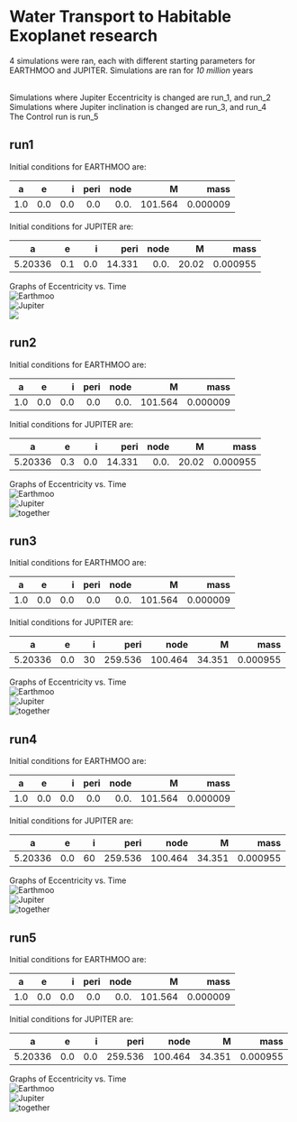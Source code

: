 # Water Transport to Habitable Exoplanet research

4 simulations were ran, each with different starting parameters for EARTHMOO and JUPITER. Simulations are ran for *10 million* years <br/>

<br/>
Simulations where Jupiter Eccentricity is changed are run_1, and run_2

<br/>
Simulations where Jupiter inclination is changed are run_3, and run_4

<br/>
The Control run is run_5

## run1
Initial conditions for EARTHMOO are:


| a             | e             | i     |   peri   |  node   |   M  | mass |
| ------------- |:-------------:| -----:|---------:|--------:|-----:|-----:|
| 1.0           | 0.0           | 0.0   |  0.0     |  0.0.   |  101.564|0.000009|


Initial conditions for JUPITER are:

| a             | e             | i     |   peri   |  node   |   M  | mass |
| ------------- |:-------------:| -----:|---------:|--------:|-----:|-----:|
| 5.20336          | 0.1           | 0.0   |  14.331     |  0.0.   |  20.02|0.000955|

Graphs of Eccentricity vs. Time <br/>
![Earthmoo](./run1/earthmoo.png)
<br/>
![Jupiter](./run1/jupiter.png)
<br/>
![](./run1/together.png)

## run2
Initial conditions for EARTHMOO are:


| a             | e             | i     |   peri   |  node   |   M  | mass |
| ------------- |:-------------:| -----:|---------:|--------:|-----:|-----:|
| 1.0           | 0.0           | 0.0   |  0.0     |  0.0.   |  101.564|0.000009|


Initial conditions for JUPITER are:

| a             | e             | i     |   peri   |  node   |   M  | mass |
| ------------- |:-------------:| -----:|---------:|--------:|-----:|-----:|
| 5.20336          | 0.3           | 0.0   |  14.331     |  0.0.   |  20.02|0.000955|

Graphs of Eccentricity vs. Time <br/>
![Earthmoo](./run2/earthmoo.png)
<br/>
![Jupiter](./run2/jupiter.png)
<br/>
![together](./run2/together.png)

## run3
Initial conditions for EARTHMOO are:


| a             | e             | i     |   peri   |  node   |   M  | mass |
| ------------- |:-------------:| -----:|---------:|--------:|-----:|-----:|
| 1.0           | 0.0           | 0.0   |  0.0     |  0.0.   |  101.564|0.000009|


Initial conditions for JUPITER are:

| a             | e             | i     |   peri   |  node   |   M  | mass |
| ------------- |:-------------:| -----:|---------:|--------:|-----:|-----:|
| 5.20336          | 0.0           | 30   |  259.536     |  100.464   |  34.351|0.000955|

Graphs of Eccentricity vs. Time <br/>
![Earthmoo](./run3/earthmoo.png)
<br/>
![Jupiter](./run3/jupiter.png)
<br/>
![together](./run3/together.png)

## run4
Initial conditions for EARTHMOO are:


| a             | e             | i     |   peri   |  node   |   M  | mass |
| ------------- |:-------------:| -----:|---------:|--------:|-----:|-----:|
| 1.0           | 0.0           | 0.0   |  0.0     |  0.0.   |  101.564|0.000009|


Initial conditions for JUPITER are:

| a             | e             | i     |   peri   |  node   |   M  | mass |
| ------------- |:-------------:| -----:|---------:|--------:|-----:|-----:|
| 5.20336          | 0.0           | 60   |  259.536     |  100.464   |  34.351|0.000955|

Graphs of Eccentricity vs. Time <br/>
![Earthmoo](./run4/earthmoo.png)
<br/>
![Jupiter](./run4/jupiter.png)
<br/>
![together](./run4/together.png)


## run5
Initial conditions for EARTHMOO are:


| a             | e             | i     |   peri   |  node   |   M  | mass |
| ------------- |:-------------:| -----:|---------:|--------:|-----:|-----:|
| 1.0           | 0.0           | 0.0   |  0.0     |  0.0.   |  101.564|0.000009|


Initial conditions for JUPITER are:

| a             | e             | i     |   peri   |  node   |   M  | mass |
| ------------- |:-------------:| -----:|---------:|--------:|-----:|-----:|
| 5.20336          | 0.0           | 0.0   |  259.536     |  100.464   |  34.351|0.000955|

Graphs of Eccentricity vs. Time <br/>
![Earthmoo](./run4/earthmoo.png)
<br/>
![Jupiter](./run4/jupiter.png)
<br/>
![together](./run4/together.png)
